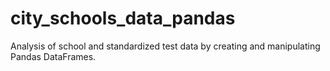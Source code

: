 # city_schools_data_pandas
Analysis of school and standardized test data by creating and manipulating Pandas DataFrames.
